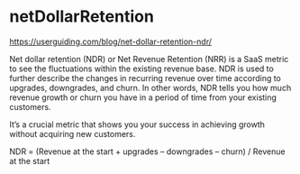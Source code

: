 # netDollarRetention

https://userguiding.com/blog/net-dollar-retention-ndr/

Net dollar retention (NDR) or Net Revenue Retention (NRR) is a SaaS metric to see the fluctuations within the existing revenue base. NDR is used to further describe the changes in recurring revenue over time according to upgrades, downgrades, and churn. In other words, NDR tells you how much revenue growth or churn you have in a period of time from your existing customers.

It’s a crucial metric that shows you your success in achieving growth without acquiring new customers.

NDR = (Revenue at the start + upgrades – downgrades – churn) / Revenue at the start
